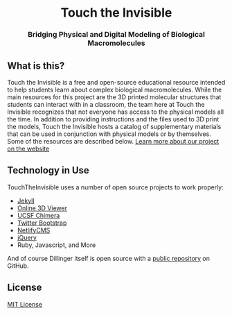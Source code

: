 <h1 align="center">Touch the Invisible</h1>
<h3 align="center">Bridging Physical and Digital Modeling of Biological Macromolecules</h3>


## What is this?
Touch the Invisible is a free and open-source educational resource intended to help students learn about complex biological macromolecules. While the main resources for this project are the 3D printed molecular structures that students can interact with in a classroom, the team here at Touch the Invisible recognizes that not everyone has access to the physical models all the time. In addition to providing instructions and the files used to 3D print the models, Touch the Invisible hosts a catalog of supplementary materials that can be used in conjunction with physical models or by themselves. Some of the resources are described below.
[Learn more about our project on the website](http://touchtheinvisible.github.io/about)

## Technology in Use
TouchTheInvisible uses a number of open source projects to work properly:
- [Jekyll](https://jekyllrb.com/)
- [Online 3D Viewer](https://github.com/kovacsv/Online3DViewer)
- [UCSF Chimera](https://www.rbvi.ucsf.edu/chimera/)
- [Twitter Bootstrap](https://github.com/twbs/bootstrap)
- [NetlifyCMS](https://www.netlifycms.org/)
- [jQuery](https://jquery.com/)
- Ruby, Javascript, and More

And of course Dillinger itself is open source with a [public repository](https://github.com/TouchTheInvisible/TouchTheInvisible.github.io/) on GitHub.
## License
[MIT License](LICENSE)
